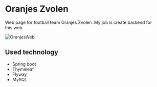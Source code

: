 # Oranjes Zvolen
Web page for football team Oranjes Zvolen. My job is create backend for this web.

![OranjesWeb](https://img.tpx.cz/uploads/oranjes1678100573.png "Oranjes Zvolen")

## Used technology
- Spring boot
- Thymeleaf
- Flyway
- MySQL
